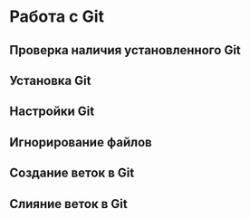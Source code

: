# Работа с Git

## Проверка наличия установленного Git

## Установка Git

## Настройки Git

## Игнорирование файлов

## Создание веток в Git

## Слияние веток в Git

